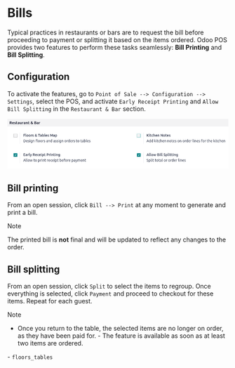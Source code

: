 # Bills

Typical practices in restaurants or bars are to request the bill before
proceeding to payment or splitting it based on the items ordered. Odoo
POS provides two features to perform these tasks seamlessly: **Bill
Printing** and **Bill Splitting**.

## Configuration

To activate the features, go to
`Point of Sale --> Configuration --> Settings`, select the POS, and
activate `Early Receipt Printing` and `Allow Bill Splitting` in the
`Restaurant & Bar` section.

<img src="bill_printing/settings.png" class="align-center"
alt="activate the bill printing and bill splitting features in the POS settings" />

## Bill printing

From an open session, click `Bill --> Print` at any moment to generate
and print a bill.

> [!NOTE]
> The printed bill is **not** final and will be updated to reflect any
> changes to the order.

## Bill splitting

From an open session, click `Split` to select the items to regroup. Once
everything is selected, click `Payment` and proceed to checkout for
these items. Repeat for each guest.

> [!NOTE]
> - Once you return to the table, the selected items are no longer on
> order, as they have been paid for. - The feature is available as soon
> as at least two items are ordered.

<div class="seealso">

\- `floors_tables`

</div>
